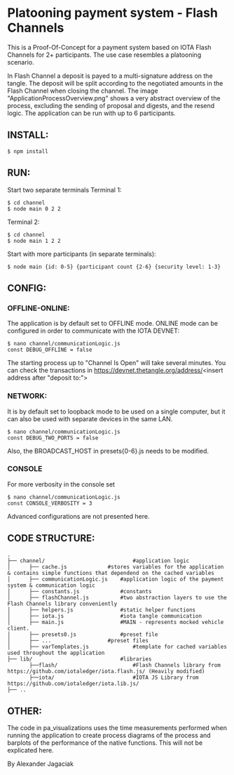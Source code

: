# Platooning payment system - Flash Channels

This is a Proof-Of-Concept for a payment system based on IOTA Flash Channels for 2+ participants. The use case resembles a platooning scenario.

In Flash Channel a deposit is payed to a multi-signature address on the tangle. The deposit will be split according to the negotiated amounts in the Flash Channel when closing the channel. The image "ApplicationProcessOverview.png" shows a very abstract overview of the process, excluding the sending of proposal and digests, and the resend logic. 
The application can be run with up to 6 participants.

## INSTALL:
```
$ npm install
```
## RUN:
Start two separate terminals
Terminal 1:
```
$ cd channel
$ node main 0 2 2
```
Terminal 2:
```
$ cd channel
$ node main 1 2 2
```

Start with more participants (in separate terminals):
```
$ node main {id: 0-5} {participant count {2-6} {security level: 1-3}
```
## CONFIG:
### OFFLINE-ONLINE:
The application is by default set to OFFLINE mode.
ONLINE mode can be configured in order to communicate with the IOTA DEVNET:
```
$ nano channel/communicationLogic.js
const DEBUG_OFFLINE = false
``` 
The starting process up to "Channel Is Open" will take several minutes.
You can check the transactions in https://devnet.thetangle.org/address/<insert address after "deposit to:">

### NETWORK:
It is by default set to loopback mode to be used on a single computer, but it can also be used with separate devices in the same LAN.
```
$ nano channel/communicationLogic.js
const DEBUG_TWO_PORTS = false
``` 
Also, the BROADCAST_HOST in presets{0-6}.js needs to be modified.

### CONSOLE
For more verbosity in the console set 
```
$ nano channel/communicationLogic.js
const CONSOLE_VERBOSITY = 3
```

Advanced configurations are not presented here.

## CODE STRUCTURE:
```
.
├── channel/                            #application logic
│      ├── cache.js       		#stores variables for the application & contains simple functions that dependend on the cached variables
│      ├── communicationLogic.js 	#application logic of the payment system & communication logic
│      ├── constants.js          	#constants
│      ├── flashChannel.js       	#two abstraction layers to use the Flash Channels library conveniently
│      ├── helpers.js            	#static helper functions
│      ├── iota.js               	#iota tangle communication
│      ├── main.js               	#MAIN - represents mocked vehicle client.
│      ├── presets0.js           	#preset file
│      ├── ...          		#preset files
│      ├── varTemplates.js   	        #template for cached variables used throughout the application
├── lib/ 	                        #libraries
       ├──flash/                        #Flash Channels library from https://github.com/iotaledger/iota.flash.js/ (Heavily modified)
       ├──iota/                         #IOTA JS Library from https://github.com/iotaledger/iota.lib.js/
├── ..
```
## OTHER:
The code in pa_visualizations uses the time measurements performed when running the application to create process diagrams of the process and barplots of the performance of the native functions. This will not be explicated here.

By Alexander Jagaciak
